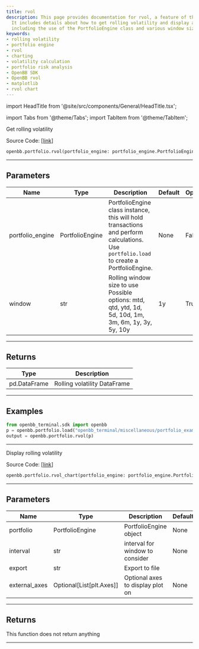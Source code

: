 ```yaml
---
title: rvol
description: This page provides documentation for rvol, a feature of the OpenBB Terminal.
  It includes details about how to get rolling volatility and display a chart of it,
  including the use of the PortfolioEngine class and various window sizes.
keywords:
- rolling volatility
- portfolio engine
- rvol
- charting
- volatility calculation
- portfolio risk analysis
- OpenBB SDK
- OpenBB rvol
- matplotlib
- rvol chart
---
```


import HeadTitle from '@site/src/components/General/HeadTitle.tsx';

<HeadTitle title="portfolio.rvol - Reference | OpenBB SDK Docs" />

import Tabs from '@theme/Tabs';
import TabItem from '@theme/TabItem';

<Tabs>
<TabItem value="model" label="Model" default>

Get rolling volatility

Source Code: [[link](https://github.com/OpenBB-finance/OpenBB/tree/main/openbb_terminal/portfolio/portfolio_model.py#L521)]

```python
openbb.portfolio.rvol(portfolio_engine: portfolio_engine.PortfolioEngine, window: str = "1y")
```

---

## Parameters

| Name | Type | Description | Default | Optional |
| ---- | ---- | ----------- | ------- | -------- |
| portfolio_engine | PortfolioEngine | PortfolioEngine class instance, this will hold transactions and perform calculations.<br/>Use `portfolio.load` to create a PortfolioEngine. | None | False |
| window | str | Rolling window size to use<br/>Possible options: mtd, qtd, ytd, 1d, 5d, 10d, 1m, 3m, 6m, 1y, 3y, 5y, 10y | 1y | True |


---

## Returns

| Type | Description |
| ---- | ----------- |
| pd.DataFrame | Rolling volatility DataFrame |
---

## Examples

```python
from openbb_terminal.sdk import openbb
p = openbb.portfolio.load("openbb_terminal/miscellaneous/portfolio_examples/holdings/example.csv")
output = openbb.portfolio.rvol(p)
```

---

</TabItem>
<TabItem value="view" label="Chart">

Display rolling volatility

Source Code: [[link](https://github.com/OpenBB-finance/OpenBB/tree/main/openbb_terminal/portfolio/portfolio_view.py#L876)]

```python
openbb.portfolio.rvol_chart(portfolio_engine: portfolio_engine.PortfolioEngine, window: str = "1y", export: str = "", external_axes: Optional[List[matplotlib.axes._axes.Axes]] = None)
```

---

## Parameters

| Name | Type | Description | Default | Optional |
| ---- | ---- | ----------- | ------- | -------- |
| portfolio | PortfolioEngine | PortfolioEngine object | None | True |
| interval | str | interval for window to consider | None | True |
| export | str | Export to file |  | True |
| external_axes | Optional[List[plt.Axes]] | Optional axes to display plot on | None | True |


---

## Returns

This function does not return anything

---

</TabItem>
</Tabs>
